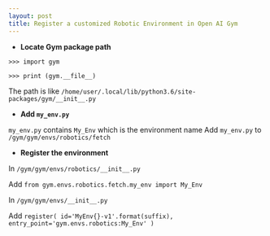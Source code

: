 ```yaml
---
layout: post
title: Register a customized Robotic Environment in Open AI Gym
---
```


- **Locate Gym package path**

```>>> import gym```

```>>> print (gym.__file__)```

The path is like ```/home/user/.local/lib/python3.6/site-packages/gym/__init__.py```

- **Add `my_env.py`**

`my_env.py` contains `My_Env` which is the environment name
Add `my_env.py` to ```/gym/gym/envs/robotics/fetch```

- **Register the environment**

In ```/gym/gym/envs/robotics/__init__.py```

Add ```from gym.envs.robotics.fetch.my_env import My_Env```

In ```/gym/gym/envs/__init__.py```

Add ``` register(
          id='MyEnv{}-v1'.format(suffix),
          entry_point='gym.envs.robotics:My_Env'
          )
    ```

